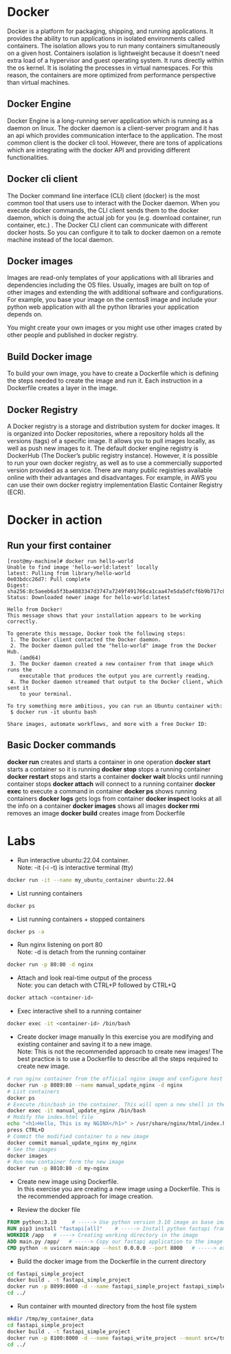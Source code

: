 # Docker
Docker is a platform for packaging, shipping, and running applications. It provides the ability to run applications in isolated environments called containers. The isolation allows you to run many containers simultaneously on a given host. Containers isolation is lightweight because it doesn't need extra load of a hypervisor and guest operating system. It runs directly within the os kernel. It is isolating the processes in virtual namespaces. For this reason, the containers are more optimized from performance perspective than virtual machines. 

## Docker Engine
Docker Engine is a long-running server application which is running as a daemon on linux. The docker daemon is a client-server program and it has an api which provides communication interface to the application. The most common client is the docker cli tool. However, there are tons of applications which are integrating with the docker API and providing different functionalities.

## Docker cli client
The Docker command line interface (CLI) client (docker) is the most common tool that users use to interact with the Docker daemon. When you execute docker commands, the CLI client sends them to the docker daemon, which is doing the actual job for you (e.g. download container, run container, etc.) . The Docker CLI client can communicate with different docker hosts. So you can configure it to talk to docker daemon on a remote machine instead of the local daemon.

## Docker images
Images are read-only templates of your applications with all libraries and dependencies including the OS files. Usually, images are built on top of other images and extending the with additional software and configurations. For example, you base your image on the centos8 image and include your python web application with all the python libraries your application depends on.  
  
You might create your own images or you might use other images crated by other people and published in docker registry. 

## Build Docker image
To build your own image, you have to create a Dockerfile which is defining the steps needed to create the image and run it. Each instruction in a Dockerfile creates a layer in the image.

## Docker Registry
A Docker registry is a storage and distribution system for docker images. It is organized into Docker repositories, where a repository holds all the versions (tags) of a specific image. It allows you to pull images locally, as well as push new images to it. The default docker engine registry is DockerHub (The Docker’s public registry instance). However, it is possible to run your own docker registry, as well as to use a commercially supported version provided as a service. There are many public registries available online with their advantages and disadvantages. For example, in AWS you can use 
their own docker registry implementation Elastic Container Registry (ECR). 

# Docker in action

## Run your first container
```
[root@my-machine]# docker run hello-world
Unable to find image 'hello-world:latest' locally
latest: Pulling from library/hello-world
0e03bdcc26d7: Pull complete
Digest: sha256:8c5aeeb6a5f3ba4883347d3747a7249f491766ca1caa47e5da5dfcf6b9b717c0
Status: Downloaded newer image for hello-world:latest

Hello from Docker!
This message shows that your installation appears to be working correctly.

To generate this message, Docker took the following steps:
 1. The Docker client contacted the Docker daemon.
 2. The Docker daemon pulled the "hello-world" image from the Docker Hub.
    (amd64)
 3. The Docker daemon created a new container from that image which runs the
    executable that produces the output you are currently reading.
 4. The Docker daemon streamed that output to the Docker client, which sent it
    to your terminal.

To try something more ambitious, you can run an Ubuntu container with:
 $ docker run -it ubuntu bash

Share images, automate workflows, and more with a free Docker ID:
```
## Basic Docker commands
**docker run** creates and starts a container in one operation
**docker start** starts a container so it is running
**docker stop** stops a running container
**docker restart** stops and starts a container
**docker wait** blocks until running container stops
**docker attach** will connect to a running container
**docker exec** to execute a command in container
**docker ps** shows running containers
**docker logs** gets logs from container
**docker inspect** looks at all the info on a container
**docker images** shows all images
**docker rmi** removes an image
**docker build** creates image from Dockerfile

# Labs
* Run interactive ubuntu:22.04 container.  
Note: -it (-i -t) is interactive terminal (tty)
```bash
docker run -it --name my_ubuntu_container ubuntu:22.04
```

* List running containers
```bash
docker ps
```

* List running containers + stopped containers
```bash
docker ps -a

```
* Run nginx listening on port 80  
Note: -d is detach from the running container
```bash
docker run -p 80:80 -d nginx
```

* Attach and look real-time output of the process  
Note: you can detach with CTRL+P followed by CTRL+Q
```bash
docker attach <container-id>
```

* Exec interactive shell to a running container
```bash
docker exec -it <container-id> /bin/bash
```


* Create docker image manually
In this exercise you are modifying and existing container and saving it to a new image.  
Note: This is not the recommended approach to create new images! The best practice is to use a Dockerfile to describe all the steps required to create new image.

```bash
# run nginx container from the official nginx image and configure host port 8009 to redirect to the container port 80
docker run -p 8089:80 --name manual_update_nginx -d nginx 
# List containers
docker ps
# Execute /bin/bash in the container. This will open a new shell in the context of the nginx container
docker exec -it manual_update_nginx /bin/bash
# Modify the index.html file
echo "<h1>Hello, This is my NGINX</h1>" > /usr/share/nginx/html/index.html
press CTRL+D
# Commit the modified container to a new image
docker commit manual_update_nginx my_nginx
# See the images
docker images
# Run new container form the new image
docker run -p 8010:80 -d my-nginx
```

* Create new image using Dockerfile.  
In this exercise you are creating a new image using a Dockerfile. This is the recommended approach for image creation.

- Review the docker file
```Dockerfile
FROM python:3.10     # -----> Use python version 3.10 image as base image
RUN pip3 install "fastapi[all]"    # -----> Install python fastapi framework
WORKDIR /app   # ----> Creating working directory in the image
ADD main.py /app/   # -----> Copy our fastapi application to the image
CMD python -m uvicorn main:app --host 0.0.0.0 --port 8000   # -----> execute this command when you run a container
```

- Build the docker image from the Dockerfile in the current directory
```bash
cd fastapi_simple_project
docker build . -t fastapi_simple_project
docker run -p 8099:8000 -d --name fastapi_simple_project fastapi_simple_project:latest
cd ../
```

* Run container with mounted directory from the host file system
```bash
mkdir /tmp/my_container_data
cd fastapi_simple_project 
docker build . -t fastapi_simple_project
docker run -p 8100:8000 -d --name fastapi_write_project --mount src=/tmp/my_container_data,target=/data,type=bind fastapi_simple_project:latest
cd ../
```